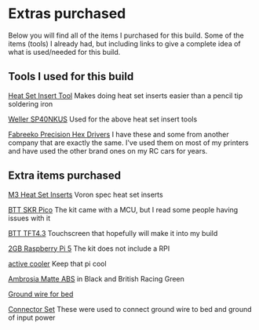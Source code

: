 # Extras purchased

Below you will find all of the items I purchased for this build.  Some of the items (tools) I already had, but including links to give a complete idea of what is used/needed for this build.

## Tools I used for this build
[Heat Set Insert Tool](https://www.amazon.com/dp/B08B17VQLD?ref_=ppx_hzsearch_conn_dt_b_fed_asin_title_3) Makes doing heat set inserts easier than a pencil tip soldering iron

[Weller SP40NKUS](https://www.amazon.com/dp/B00B3SG7F0?ref_=ppx_hzsearch_conn_dt_b_fed_asin_title_3&th=1) Used for the above heat set insert tools

[Fabreeko Precision Hex Drivers](https://www.fabreeko.com/collections/tools/products/fabreeko-precision-screw-driver-set-of-5) I have these and some from another company that are exactly the same.  I've used them on most of my printers and have used the other brand ones on my RC cars for years.


## Extra items purchased

[M3 Heat Set Inserts](https://www.fabreeko.com/products/threaded-heat-inserts-m3x5x4-100pc-per-bag?_pos=1&_sid=2af54977d&_ss=r) Voron spec heat set inserts

[BTT SKR Pico](https://www.amazon.com/dp/B09MYKL9MP?ref_=ppx_hzsearch_conn_dt_b_fed_asin_title_1&th=1) The kit came with a MCU, but I read some people having issues with it

[BTT TFT4.3](https://www.amazon.com/dp/B09791ZG1B?ref_=ppx_hzsearch_conn_dt_b_fed_asin_title_1&th=1) Touchscreen that hopefully will make it into my build

[2GB Raspberry Pi 5](https://www.pishop.us/product/raspberry-pi-5-2gb/) The kit does not include a RPI

[active cooler](https://www.pishop.us/product/raspberry-pi-active-cooler/) Keep that pi cool

[Ambrosia Matte ABS](https://west3d.com/products/ambrosia-abs-matte-filament-of-the-gods-1kg-bambu-ams-friendly-cardboard-spools-premium-3d-printing-filament) in Black and British Racing Green

[Ground wire for bed](https://www.amazon.com/gp/product/B098NJT22C?smid=A28DZI5I4PJFY4&th=1)

[Connector Set](https://www.amazon.com/dp/B07S33YTKY?psc=1&smid=ANYK2SEFS0EGZ&ref_=chk_typ_imgToDp) These were used to connect ground wire to bed and ground of input power